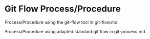 # Git Flow Process/Procedure

Process/Procedure using the git-flow tool in git-flow.md

Process/Procedure using adapted standard git flow in git-process.md

